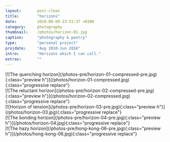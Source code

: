 ```yaml
---
layout:       post-clean
title:        "horizons"
date:         2018-08-09 23:51:37 +0100
category:     photography
thumbnail:    /photos/horizon-01.jpg
caption:      "photography & poetry"
type:         "personal project"
projdate:     "Aug 2010-Jun 2016"
intro:        "Horizons which I can call."
extras:       ""
---
```



<div class="photo entry" markdown="1">
[![The quenching horizon](/photos-pre/horizon-01-compressed-pre.jpg){:class="preview h"}](/photos/horizon-01-compressed.jpg){:class="progressive replace"}
</div>

<div class="photo entry" markdown="1">
[![The reluctant horizon](/photos-pre/horizon-02-compressed-pre.jpg){:class="preview h"}](/photos/horizon-02-compressed.jpg){:class="progressive replace"}
</div>

<div class="photo entry" markdown="1">
[![Horizon of tension](/photos-pre/horizon-03-pre.jpg){:class="preview h"}](/photos/horizon-03.jpg){:class="progressive replace"}
</div>

<div class="photo entry" markdown="1">
[![The bonding horizon](/photos-pre/horizon-04-pre.jpg){:class="preview h"}](/photos/horizon-04.jpg){:class="progressive replace"}
</div>

<div class="photo entry" markdown="1">
[![The hazy horizon](/photos-pre/hong-kong-06-pre.jpg){:class="preview h"}](/photos/hong-kong-06.jpg){:class="progressive replace"}
</div>